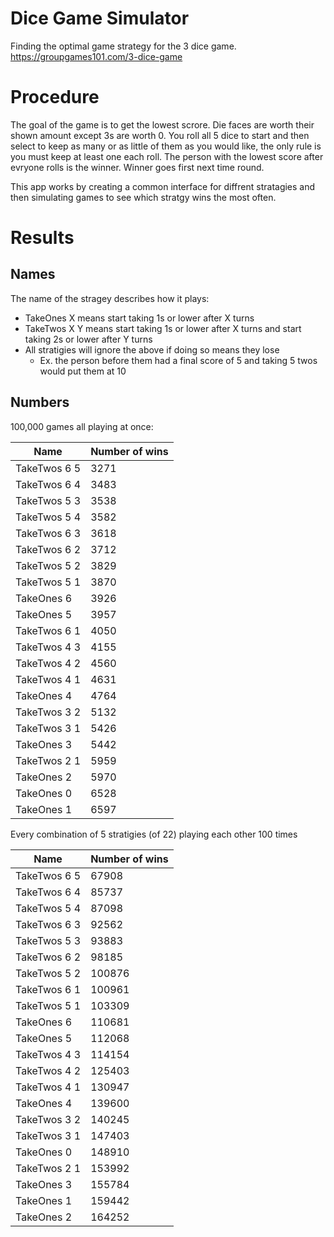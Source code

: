 # Dice Game Simulator
Finding the optimal game strategy for the 3 dice game. https://groupgames101.com/3-dice-game

# Procedure

The goal of the game is to get the lowest scrore. Die faces are worth their shown amount except 3s are worth 0. You roll all 5 dice to start and then select to keep as many or as little of them as you would like, the only rule is you must keep at least one each roll. The person with the lowest score after evryone rolls is the winner. Winner goes first next time round. 

This app works by creating a common interface for diffrent stratagies and then simulating games to see which stratgy wins the most often. 

# Results

## Names 

The name of the stragey describes how it plays:

* TakeOnes X means start taking 1s or lower after X turns
* TakeTwos X Y means start taking 1s or lower after X turns and start taking 2s or lower after Y turns
* All stratigies will ignore the above if doing so means they lose 
	* Ex. the person before them had a final score of 5 and taking 5 twos would put them at 10

## Numbers

100,000 games all playing at once:

|Name			|Number of wins|
|---------------|--------------|
|TakeTwos 6 5   | 3271         |
|TakeTwos 6 4   | 3483         |
|TakeTwos 5 3   | 3538         |
|TakeTwos 5 4   | 3582         |
|TakeTwos 6 3   | 3618         |
|TakeTwos 6 2   | 3712         |
|TakeTwos 5 2   | 3829         |
|TakeTwos 5 1   | 3870         |
|TakeOnes 6     | 3926         |
|TakeOnes 5     | 3957         |
|TakeTwos 6 1   | 4050         |
|TakeTwos 4 3   | 4155         |
|TakeTwos 4 2   | 4560         |
|TakeTwos 4 1   | 4631         |
|TakeOnes 4     | 4764         |
|TakeTwos 3 2   | 5132         |
|TakeTwos 3 1   | 5426         |
|TakeOnes 3     | 5442         |
|TakeTwos 2 1   | 5959         |
|TakeOnes 2     | 5970         |
|TakeOnes 0     | 6528         |
|TakeOnes 1     | 6597         |

Every combination of 5 stratigies (of 22) playing each other 100 times

|Name			|Number of wins|
|---------------|--------------|
|TakeTwos 6 5   | 67908        |
|TakeTwos 6 4   | 85737        |
|TakeTwos 5 4   | 87098        |
|TakeTwos 6 3   | 92562        |
|TakeTwos 5 3   | 93883        |
|TakeTwos 6 2   | 98185        |
|TakeTwos 5 2   | 100876       |
|TakeTwos 6 1   | 100961       |
|TakeTwos 5 1   | 103309       |
|TakeOnes 6     | 110681       |
|TakeOnes 5     | 112068       |
|TakeTwos 4 3   | 114154       |
|TakeTwos 4 2   | 125403       |
|TakeTwos 4 1   | 130947       |
|TakeOnes 4     | 139600       |
|TakeTwos 3 2   | 140245       |
|TakeTwos 3 1   | 147403       |
|TakeOnes 0     | 148910       |
|TakeTwos 2 1   | 153992       |
|TakeOnes 3     | 155784       |
|TakeOnes 1     | 159442       |
|TakeOnes 2     | 164252       |
